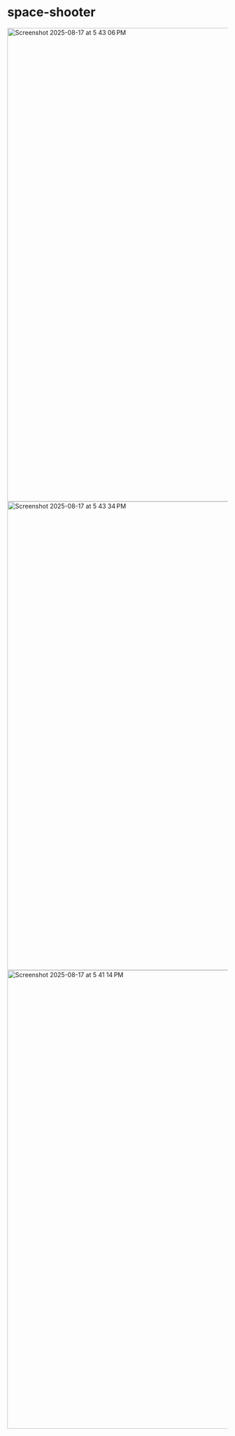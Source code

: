 # space-shooter



<img width="1607" height="1080" alt="Screenshot 2025-08-17 at 5 43 06 PM" src="https://github.com/user-attachments/assets/1c81c78d-d0f0-46a1-ab2a-ff6c5413b021" />


<img width="1595" height="1069" alt="Screenshot 2025-08-17 at 5 43 34 PM" src="https://github.com/user-attachments/assets/17bcb341-833d-49d2-8e0d-117788be0574" />
<img width="1283" height="1046" alt="Screenshot 2025-08-17 at 5 41 14 PM" src="https://github.com/user-attachments/assets/1ed81ca3-d738-40fe-a1d2-3f8e8b8de50f" />
